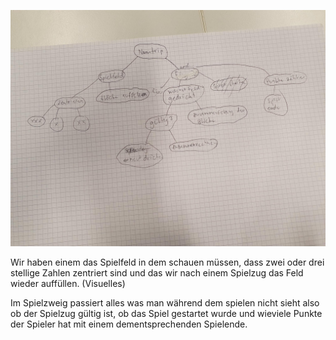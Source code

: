 ![](images/TopDown%20Numtrip.png)

Wir haben einem das Spielfeld in dem schauen müssen, dass zwei oder drei stellige Zahlen zentriert sind und das wir nach einem Spielzug das Feld wieder auffüllen. (Visuelles)

Im Spielzweig passiert alles was man während dem spielen nicht sieht also ob der Spielzug gültig ist, ob das Spiel gestartet wurde und wieviele Punkte der Spieler hat mit einem dementsprechenden Spielende.